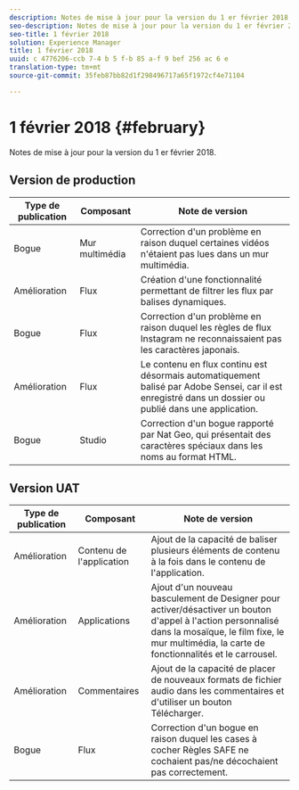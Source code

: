 ```yaml
---
description: Notes de mise à jour pour la version du 1 er février 2018.
seo-description: Notes de mise à jour pour la version du 1 er février 2018.
seo-title: 1 février 2018
solution: Experience Manager
title: 1 février 2018
uuid: c 4776206-ccb 7-4 b 5 f-b 85 a-f 9 bef 256 ac 6 e
translation-type: tm+mt
source-git-commit: 35feb87bb82d1f298496717a65f1972cf4e71104

---
```



# 1 février 2018 {#february}

Notes de mise à jour pour la version du 1 er février 2018.

## Version de production

| **Type de publication** | **Composant** | **Note de version** |
|---|---|---|
| Bogue | Mur multimédia | Correction d&#39;un problème en raison duquel certaines vidéos n&#39;étaient pas lues dans un mur multimédia. |
| Amélioration | Flux | Création d&#39;une fonctionnalité permettant de filtrer les flux par balises dynamiques. |
| Bogue | Flux | Correction d&#39;un problème en raison duquel les règles de flux Instagram ne reconnaissaient pas les caractères japonais. |
| Amélioration | Flux | Le contenu en flux continu est désormais automatiquement balisé par Adobe Sensei, car il est enregistré dans un dossier ou publié dans une application. |
| Bogue | Studio | Correction d&#39;un bogue rapporté par Nat Geo, qui présentait des caractères spéciaux dans les noms au format HTML. |

## Version UAT

| **Type de publication** | **Composant** | **Note de version** |
|---|---|---|
| Amélioration | Contenu de l&#39;application | Ajout de la capacité de baliser plusieurs éléments de contenu à la fois dans le contenu de l&#39;application. |
| Amélioration | Applications | Ajout d&#39;un nouveau basculement de Designer pour activer/désactiver un bouton d&#39;appel à l&#39;action personnalisé dans la mosaïque, le film fixe, le mur multimédia, la carte de fonctionnalités et le carrousel. |
| Amélioration | Commentaires | Ajout de la capacité de placer de nouveaux formats de fichier audio dans les commentaires et d&#39;utiliser un bouton Télécharger. |
| Bogue | Flux | Correction d&#39;un bogue en raison duquel les cases à cocher Règles SAFE ne cochaient pas/ne décochaient pas correctement. |

